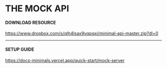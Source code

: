# THE MOCK API

#### DOWNLOAD RESOURCE

https://www.dropbox.com/s/qlh4lsax9vqpqxi/minimal-api-master.zip?dl=0

---

#### SETUP GUIDE

https://docs-minimals.vercel.app/quick-start/mock-server
